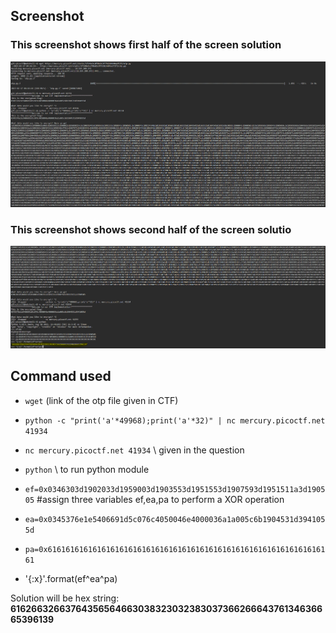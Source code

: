 ## Screenshot

### This screenshot shows first half of the screen solution
![alt text](https://github.com/Gul31/PicoCTF/blob/main/Easy%20Peasy/Sol%201.PNG?raw=true)

### This screenshot shows second half of the screen solutio
![alt text](https://github.com/Gul31/PicoCTF/blob/main/Easy%20Peasy/Sol%202.PNG)

## Command used

- `wget` (link of the otp file given in CTF)
- `python -c "print('a'*49968);print('a'*32)" | nc mercury.picoctf.net 41934`
- `nc mercury.picoctf.net 41934`      \\ given in the question

- `python`   \\ to run python module
- `ef=0x0346303d1902033d1959003d1903553d1951553d1907593d1951511a3d190505`    #assign three variables ef,ea,pa to perform a XOR operation
- `ea=0x0345376e1e5406691d5c076c4050046e4000036a1a005c6b1904531d3941055d`
- `pa=0x6161616161616161616161616161616161616161616161616161616161616161`
- '{:x}'.format(ef^ea^pa)

Solution will be hex string: **6162663266376435656466303832303238303736626664376134636665396139**

